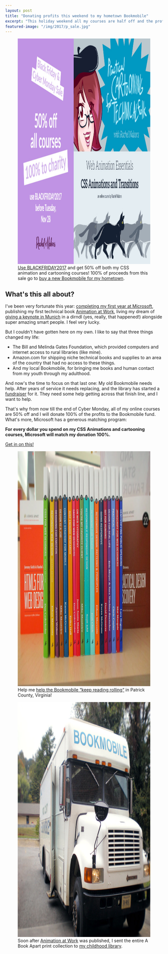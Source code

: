 ```yaml
---
layout: post
title: "Donating profits this weekend to my hometown Bookmobile"
excerpt: "This holiday weekend all my courses are half off and the profits will bring books to people all over rural Virginia."
featured-image: "/img/2017/p_sale.jpg"
---
```


<figure>
<a href="https://courses.rachelnabors.com/?coupon_code=2017BLACKFRIDAY"><img src="/img/2017/black-friday-sale.jpg" srcset="/img/2017/black-friday-sale2x.jpg 2x" width="1280" height="720" alt="Black Friday and Cyber Monday sale: half off all courses."></a>
<figcaption><a href="https://courses.rachelnabors.com/?coupon_code=2017BLACKFRIDAY">Use BLACKFRIDAY2017</a> and get 50% off both my CSS animation and cartooning courses! 100% of proceeds from this sale go to <a href="http://www.patrickcountybookmobilefund.org/">buy a new Bookmobile for my hometown</a>.</figcaption>
</figure>

## What's this all about?

I've been very fortunate this year: <a href="http://rachelnabors.com/2016/10/06/microsoft/">completing my first year at Microsoft</a>, publishing my first technical book <a href="https://abookapart.com/products/animation-at-work">Animation at Work</a>, living my dream of <a href="https://www.youtube.com/watch?v=vMEzMVk8yAU">giving a keynote in Munich</a> in a dirndl (yes, really, that happened!) alongside super amazing smart people. I feel very lucky.

But I couldn't have gotten here on my own. I like to say that three things changed my life:

* The Bill and Melinda Gates Foundation, which provided computers and internet access to rural libraries (like mine).
* Amazon.com for shipping niche technical books and supplies to an area of the country that had no access to these things.
* And my local Bookmobile, for bringing me books and human contact from my youth through my adulthood.

And now's the time to focus on that last one: My old Bookmobile needs help. After years of service it needs replacing, and the library has started a <a href="http://www.patrickcountybookmobilefund.org/">fundraiser</a> for it. They need some help getting across that finish line, and I want to help.

That's why from now till the end of Cyber Monday, all of my online courses are 50% off and I will donate 100% of the profits to the Bookmobile fund. What's more, Microsoft has a generous matching program:

<strong>For every dollar you spend on my CSS Animations and cartooning courses, Microsoft will match my donation 100%.</strong>

<p class="cta"><a class="button" href="https://courses.rachelnabors.com/?coupon_code=2017BLACKFRIDAY">Get in on this!</a></p>

<figure><a href="http://www.patrickcountybookmobilefund.org/"><img src="/img/2017/p_aba-books.jpg" srcset="/img/2017/p_aba-books2x.jpg 2x" width="1000" height="750" alt="The A Book Apart Collection on the shelf at my old library."></a>
<figcaption>Help me <a href="http://www.patrickcountybookmobilefund.org/">help the Bookmobile &ldquo;keep reading rolling&ldquo;</a> in Patrick County, Virginia!</figcaption>
</figure>

<figure><img src="/img/2017/p_bookmobile.jpg" srcset="/img/2017/p_bookmobile2x.jpg 2x" width="1000" height="750" alt="The A Book Apart Collection on the shelf at my old library.">
<figcaption>Soon after <a href="https://abookapart.com/products/animation-at-work">Animation at Work</a> was published, I sent the entire A Book Apart print collection to <a href="http://www.patrickcountybookmobilefund.org/">my childhood library</a>.</figcaption>
</figure>
